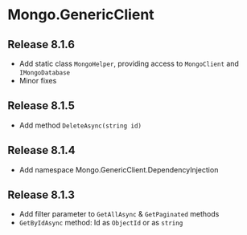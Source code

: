 # Mongo.GenericClient

## Release 8.1.6

- Add static class `MongoHelper`, providing access to `MongoClient` and `IMongoDatabase`
- Minor fixes

## Release 8.1.5

- Add method `DeleteAsync(string id)`

## Release 8.1.4

- Add namespace Mongo.GenericClient.DependencyInjection

## Release 8.1.3

- Add filter parameter to `GetAllAsync` & `GetPaginated` methods
- `GetByIdAsync` method: Id as `ObjectId` or as `string`
